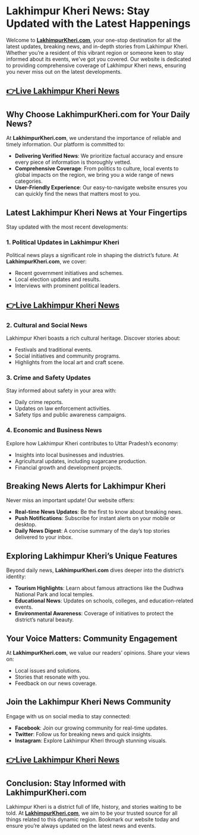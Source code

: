 # Lakhimpur Kheri News: Stay Updated with the Latest Happenings

Welcome to **[LakhimpurKheri.com](https://lakhimpurkheri.com/)**, your one-stop destination for all the latest updates, breaking news, and in-depth stories from Lakhimpur Kheri. Whether you’re a resident of this vibrant region or someone keen to stay informed about its events, we’ve got you covered. Our website is dedicated to providing comprehensive coverage of Lakhimpur Kheri news, ensuring you never miss out on the latest developments.

## [👉Live Lakhimpur Kheri News](https://lakhimpurkheri.com/category/lakhimpur-kheri/)

## Why Choose LakhimpurKheri.com for Your Daily News?

At **LakhimpurKheri.com**, we understand the importance of reliable and timely information. Our platform is committed to:

- **Delivering Verified News**: We prioritize factual accuracy and ensure every piece of information is thoroughly vetted.
- **Comprehensive Coverage**: From politics to culture, local events to global impacts on the region, we bring you a wide range of news categories.
- **User-Friendly Experience**: Our easy-to-navigate website ensures you can quickly find the news that matters most to you.

## Latest Lakhimpur Kheri News at Your Fingertips

Stay updated with the most recent developments:

### 1. Political Updates in Lakhimpur Kheri

Political news plays a significant role in shaping the district’s future. At **LakhimpurKheri.com**, we cover:

- Recent government initiatives and schemes.
- Local election updates and results.
- Interviews with prominent political leaders.

## [👉Live Lakhimpur Kheri News](https://lakhimpurkheri.com/category/lakhimpur-kheri/)

### 2. Cultural and Social News

Lakhimpur Kheri boasts a rich cultural heritage. Discover stories about:

- Festivals and traditional events.
- Social initiatives and community programs.
- Highlights from the local art and craft scene.

### 3. Crime and Safety Updates

Stay informed about safety in your area with:

- Daily crime reports.
- Updates on law enforcement activities.
- Safety tips and public awareness campaigns.

### 4. Economic and Business News

Explore how Lakhimpur Kheri contributes to Uttar Pradesh’s economy:

- Insights into local businesses and industries.
- Agricultural updates, including sugarcane production.
- Financial growth and development projects.

## Breaking News Alerts for Lakhimpur Kheri

Never miss an important update! Our website offers:

- **Real-time News Updates**: Be the first to know about breaking news.
- **Push Notifications**: Subscribe for instant alerts on your mobile or desktop.
- **Daily News Digest**: A concise summary of the day’s top stories delivered to your inbox.

## Exploring Lakhimpur Kheri’s Unique Features

Beyond daily news, **LakhimpurKheri.com** dives deeper into the district’s identity:

- **Tourism Highlights**: Learn about famous attractions like the Dudhwa National Park and local temples.
- **Educational News**: Updates on schools, colleges, and education-related events.
- **Environmental Awareness**: Coverage of initiatives to protect the district’s natural beauty.

## Your Voice Matters: Community Engagement

At **LakhimpurKheri.com**, we value our readers’ opinions. Share your views on:

- Local issues and solutions.
- Stories that resonate with you.
- Feedback on our news coverage.

## Join the Lakhimpur Kheri News Community

Engage with us on social media to stay connected:

- **Facebook**: Join our growing community for real-time updates.
- **Twitter**: Follow us for breaking news and quick insights.
- **Instagram**: Explore Lakhimpur Kheri through stunning visuals.

## [👉Live Lakhimpur Kheri News](https://lakhimpurkheri.com/category/lakhimpur-kheri/)

## Conclusion: Stay Informed with LakhimpurKheri.com

Lakhimpur Kheri is a district full of life, history, and stories waiting to be told. At **[LakhimpurKheri.com](https://lakhimpurkheri.com/)**, we aim to be your trusted source for all things related to this dynamic region. Bookmark our website today and ensure you’re always updated on the latest news and events.
